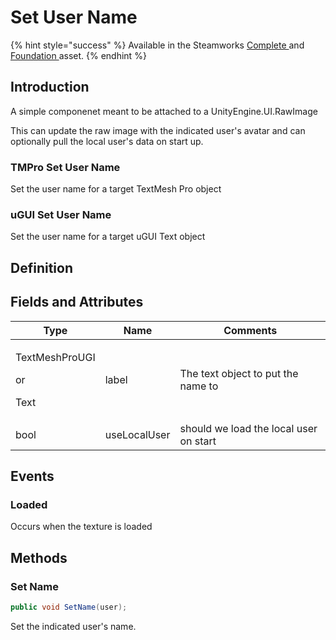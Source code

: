 # Set User Name

{% hint style="success" %}
Available in the Steamworks [Complete ](https://assetstore.unity.com/packages/tools/utilities/ux-v2-complete-201905)and [Foundation ](https://assetstore.unity.com/packages/tools/utilities/ux-v2-foundation-202671)asset.
{% endhint %}

## Introduction

A simple componenet meant to be attached to a UnityEngine.UI.RawImage

This can update the raw image with the indicated user's avatar and can optionally pull the local user's data on start up.

### TMPro Set User Name

Set the user name for a target TextMesh Pro object

### uGUI Set User Name

Set the user name for a target uGUI Text object

## Definition

## Fields and Attributes

| Type                                      | Name         | Comments                               |
| ----------------------------------------- | ------------ | -------------------------------------- |
| <p>TextMeshProUGI</p><p>or</p><p>Text</p> | label        | The text object to put the name to     |
| bool                                      | useLocalUser | should we load the local user on start |



## Events

### Loaded

Occurs when the texture is loaded

## Methods

### Set Name

```csharp
public void SetName(user);
```

Set the indicated user's name.
